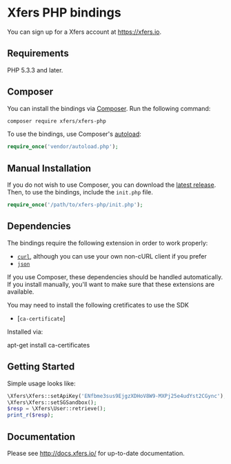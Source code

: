 # Xfers PHP bindings

You can sign up for a Xfers account at https://xfers.io.

## Requirements

PHP 5.3.3 and later.

## Composer

You can install the bindings via [Composer](http://getcomposer.org/). Run the following command:

```bash
composer require xfers/xfers-php
```

To use the bindings, use Composer's [autoload](https://getcomposer.org/doc/00-intro.md#autoloading):

```php
require_once('vendor/autoload.php');
```

## Manual Installation

If you do not wish to use Composer, you can download the [latest release](https://github.com/xfers/xfers-php/releases). Then, to use the bindings, include the `init.php` file.

```php
require_once('/path/to/xfers-php/init.php');
```

## Dependencies

The bindings require the following extension in order to work properly:

- [`curl`](https://secure.php.net/manual/en/book.curl.php), although you can use your own non-cURL client if you prefer
- [`json`](https://secure.php.net/manual/en/book.json.php)

If you use Composer, these dependencies should be handled automatically. If you install manually, you'll want to make sure that these extensions are available.


You may need to install the following cretificates to use the SDK

- [`ca-certificate`] 

Installed via:

apt-get install ca-certificates

## Getting Started

Simple usage looks like:

```php
\Xfers\Xfers::setApiKey('ENfbme3sus9EjgzXDHoV8W9-MXPj25e4udYst2CGync');
\Xfers\Xfers::setSGSandbox();
$resp = \Xfers\User::retrieve();
print_r($resp);
```

## Documentation

Please see http://docs.xfers.io/ for up-to-date documentation.
